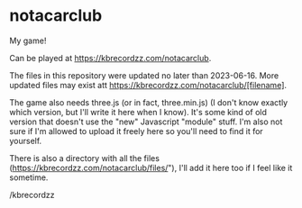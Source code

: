 # notacarclub
My game!

Can be played at https://kbrecordzz.com/notacarclub.

The files in this repository were updated no later than 2023-06-16. More updated files may exist att https://kbrecordzz.com/notacarclub/[filename].

The game also needs three.js (or in fact, three.min.js) (I don't know exactly which version, but I'll write it here when I know). It's some kind of old version that doesn't use the "new" Javascript "module" stuff. I'm also not sure if I'm allowed to upload it freely here so you'll need to find it for yourself.

There is also a directory with all the files (https://kbrecordzz.com/notacarclub/files/"), I'll add it here too if I feel like it sometime.

/kbrecordzz
